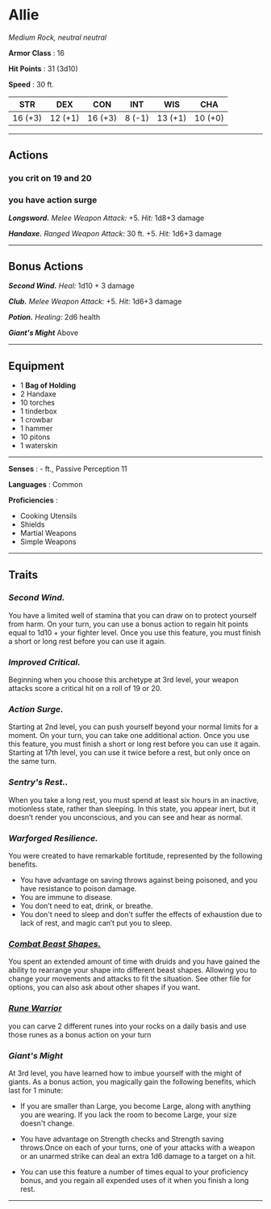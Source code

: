 # Allie

_Medium Rock, neutral neutral_

**Armor Class** : 16

**Hit Points** : 31 (3d10)

**Speed** : 30 ft.

|   STR   |   DEX   |   CON   |  INT   |   WIS   |   CHA   |
| :-----: | :-----: | :-----: | :----: | :-----: | :-----: |
| 16 (+3) | 12 (+1) | 16 (+3) | 8 (-1) | 13 (+1) | 10 (+0) |

---

## Actions

### you crit on 19 and 20

### you have action surge

**_Longsword._** _Melee Weapon Attack:_ +5. _Hit:_ 1d8+3 damage

**_Handaxe._** _Ranged Weapon Attack:_ 30 ft. +5. _Hit:_ 1d6+3 damage

---

## Bonus Actions

**_Second Wind._** _Heal:_ 1d10 + 3 damage

**_Club._** _Melee Weapon Attack:_ +5. _Hit:_ 1d6+3 damage

**_Potion._** _Healing:_ 2d6 health

**_Giant's Might_** Above

---

## Equipment

- 1 **Bag of Holding**
- 2 Handaxe
- 10 torches
- 1 tinderbox
- 1 crowbar
- 1 hammer
- 10 pitons
- 1 waterskin

---

**Senses** : - ft., Passive Perception 11

**Languages** : Common

**Proficiencies** :

- Cooking Utensils
- Shields
- Martial Weapons
- Simple Weapons

---

## Traits

### **_Second Wind._**

You have a limited well of stamina that you can draw on to protect yourself from harm. On your turn, you can use a bonus action to regain hit points equal to 1d10 + your fighter level. Once you use this feature, you must finish a short or long rest before you can use it again.

### **_Improved Critical._**

Beginning when you choose this archetype at 3rd level, your weapon attacks score a critical hit on a roll of 19 or 20.

### **_Action Surge._**

Starting at 2nd level, you can push yourself beyond your normal limits for a moment. On your turn, you can take one additional action. Once you use this feature, you must finish a short or long rest before you can use it again. Starting at 17th level, you can use it twice before a rest, but only once on the same turn.

### **_Sentry's Rest.._**

When you take a long rest, you must spend at least six hours in an inactive, motionless state, rather than sleeping. In this state, you appear inert, but it doesn’t render you unconscious, and you can see and hear as normal.

### **_Warforged Resilience._**

You were created to have remarkable fortitude, represented by the following benefits.

- You have advantage on saving throws against being poisoned, and you have resistance to poison damage.
- You are immune to disease.
- You don’t need to eat, drink, or breathe.
- You don't need to sleep and don't suffer the effects of exhaustion due to lack of rest, and magic can’t put you to sleep.

### **_[Combat Beast Shapes.](./Wild%20Shapes.md)_**

You spent an extended amount of time with druids and you have gained the ability to rearrange your shape into different beast shapes. Allowing you to change your movements and attacks to fit the situation. See other file for options, you can also ask about other shapes if you want.

### **_[Rune Warrior](./Runes.md)_**

you can carve 2 different runes into your rocks on a daily basis and use those runes as a bonus action on your turn

### **_Giant's Might_**

At 3rd level, you have learned how to imbue yourself with the might of giants. As a bonus action, you magically gain the following benefits, which last for 1 minute:

- If you are smaller than Large, you become Large, along with anything you are wearing. If you lack the room to become Large, your size doesn't change.

- You have advantage on Strength checks and Strength saving throws.Once on each of your turns, one of your attacks with a weapon or an unarmed strike can deal an extra 1d6 damage to a target on a hit.
- You can use this feature a number of times equal to your proficiency bonus, and you regain all expended uses of it when you finish a long rest.

---
